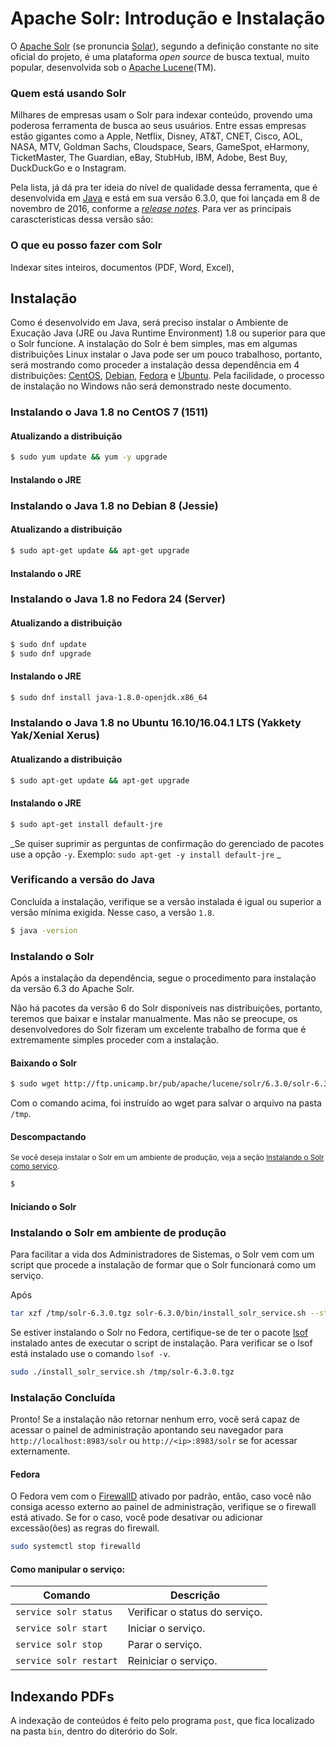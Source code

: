 # Apache Solr: Introdução e Instalação

O [Apache Solr](http://lucene.apache.org/solr/) (se pronuncia [Solar](http://www.thefreedictionary.com/solar)), segundo a definição constante no site oficial do projeto, é uma plataforma _open source_ de busca textual, muito popular, desenvolvida sob o [Apache Lucene](http://lucene.apache.org/)(TM).

### Quem está usando Solr

Milhares de empresas usam o Solr para indexar conteúdo, provendo uma poderosa ferramenta de busca ao seus usuários. Entre essas empresas estão gigantes como a Apple, Netflix, Disney, AT&T, CNET, Cisco, AOL, NASA, MTV, Goldman Sachs, Cloudspace, Sears, GameSpot, eHarmony, TicketMaster, The Guardian, eBay, StubHub, IBM, Adobe, Best Buy, DuckDuckGo e o Instagram.

Pela lista, já dá pra ter ideia do nível de qualidade dessa ferramenta, que é desenvolvida em [Java](https://www.oracle.com/java/index.html) e está em sua versão 6.3.0, que foi lançada em 8 de novembro de 2016, conforme a _[release notes](http://lucene.apache.org/solr/news.html)_. Para ver as principais carascteristicas dessa versão são:

### O que eu posso fazer com Solr

Indexar sites inteiros, documentos (PDF, Word, Excel), 

## Instalação

Como é desenvolvido em Java, será preciso instalar o Ambiente de Exucação Java (JRE ou Java Runtime Environment) 1.8 ou superior para que o Solr funcione. A instalação do Solr é bem simples, mas em algumas distribuições Linux instalar o Java pode ser um pouco trabalhoso, portanto, será mostrando como proceder a instalação dessa dependência em 4 distribuições: [CentOS](https://www.centos.org/), [Debian](http://www.debian.org), [Fedora](https://getfedora.org/) e [Ubuntu](http://www.ubuntu.com). Pela facilidade, o processo de instalação no Windows não será demonstrado neste documento.

### Instalando o Java 1.8 no CentOS 7 (1511)

#### Atualizando a distribuição

```bash
$ sudo yum update && yum -y upgrade
```

#### Instalando o JRE

### Instalando o Java 1.8 no Debian 8 (Jessie)

#### Atualizando a distribuição

```bash
$ sudo apt-get update && apt-get upgrade
```

#### Instalando o JRE

### Instalando o Java 1.8 no Fedora 24 (Server)

#### Atualizando a distribuição

```bash
$ sudo dnf update
$ sudo dnf upgrade
```

#### Instalando o JRE

```bash
$ sudo dnf install java-1.8.0-openjdk.x86_64
```

### Instalando o Java 1.8 no Ubuntu 16.10/16.04.1 LTS (Yakkety Yak/Xenial Xerus)

#### Atualizando a distribuição

```bash
$ sudo apt-get update && apt-get upgrade
```

#### Instalando o JRE

```bash
$ sudo apt-get install default-jre
```

_Se quiser suprimir as perguntas de confirmação do gerenciado de pacotes use a opção ```-y```. Exemplo: ```sudo apt-get -y install default-jre``` _

### Verificando a versão do Java

Concluída a instalação, verifique se a versão instalada é igual ou superior a versão mínima exigida. Nesse caso, a versão ```1.8```.

```bash
$ java -version
```

### Instalando o Solr

Após a instalação da dependência, segue o procedimento para instalação da versão 6.3 do Apache Solr.

Não há pacotes da versão 6 do Solr disponíveis nas distribuições, portanto, teremos que baixar e instalar manualmente. Mas não se preocupe, os desenvolvedores do Solr fizeram um excelente trabalho de forma que é extremamente simples proceder com a instalação.

#### Baixando o Solr

```bash
$ sudo wget http://ftp.unicamp.br/pub/apache/lucene/solr/6.3.0/solr-6.3.0.tgz -O /tmp/solr-6.3.0.tgz
```

Com o comando acima, foi instruído ao wget para salvar o arquivo na pasta ```/tmp```.

#### Descompactando

<small>Se você deseja instalar o Solr em um ambiente de produção, veja a seção [Instalando o Solr como serviço](#instalando-o-solr-como-serviço).</small>

```bash
$
```

#### Iniciando o Solr


### Instalando o Solr em ambiente de produção

Para facilitar a vida dos Administradores de Sistemas, o Solr vem com um script que procede a instalação de formar que o Solr funcionará como um serviço.

Após

```bash
tar xzf /tmp/solr-6.3.0.tgz solr-6.3.0/bin/install_solr_service.sh --strip-components=2
```

Se estiver instalando o Solr no Fedora, certifique-se de ter o pacote [lsof](https://admin.fedoraproject.org/pkgdb/package/rpms/lsof/) instalado antes de executar o script de instalação. Para verificar se o lsof está instalado use o comando ```lsof -v```.

```bash
sudo ./install_solr_service.sh /tmp/solr-6.3.0.tgz
```

### Instalação Concluída

Pronto! Se a instalação não retornar nenhum erro, você será capaz de acessar o painel de administração apontando seu navegador para ```http://localhost:8983/solr``` ou ```http://<ip>:8983/solr``` se for acessar externamente.

#### Fedora

O Fedora vem com o [FirewallD](https://fedoraproject.org/wiki/FirewallD) ativado por padrão, então, caso você não consiga acesso externo ao painel de administração, verifique se o firewall está ativado. Se for o caso, você pode desativar ou adicionar excessão(ões) as regras do firewall.

```bash
sudo systemctl stop firewalld
```



#### Como manipular o serviço:

| Comando | Descrição |
| ------- | --------- |
| ```service solr status``` | Verificar o status do serviço. |
| ```service solr start``` | Iniciar o serviço. |
| ```service solr stop``` | Parar o serviço. |
| ```service solr restart``` | Reiniciar o serviço. |

## Indexando PDFs

A indexação de conteúdos é feito pelo programa ```post```, que fica localizado na pasta ```bin```, dentro do diterório do Solr.


